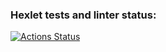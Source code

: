 ### Hexlet tests and linter status:
[![Actions Status](https://github.com/AllegroGH/devops-for-programmers-project-74/actions/workflows/hexlet-check.yml/badge.svg)](https://github.com/AllegroGH/devops-for-programmers-project-74/actions)